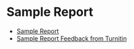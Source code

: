 # Sample Report

- [Sample Report](Final_Report_Compressed.pdf)
- [Sample Report Feedback from Turnitin](Report_Feedback_Compressed.pdf)
